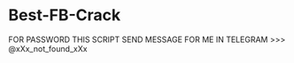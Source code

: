 # Best-FB-Crack


FOR PASSWORD THIS SCRIPT 
SEND MESSAGE FOR ME 
IN TELEGRAM >>> @xXx_not_found_xXx
